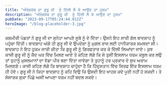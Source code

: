 ```yaml
---
title: "ਔਰੰਗਜ਼ੇਬ ਦਾ ਗੁਰੂ ਜੀ  ਨੂੰ ਦਿੱਲੀ ਲੈ ਕੇ ਆਉਣ ਦਾ ਹੁਕਮ"
description: "ਔਰੰਗਜ਼ੇਬ ਦਾ ਗੁਰੂ ਜੀ  ਨੂੰ ਦਿੱਲੀ ਲੈ ਕੇ ਆਉਣ ਦਾ ਹੁਕਮ"
pubDate: "2023-09-17T05:24:44.012Z"
heroImage: "/blog-placeholder-3.jpg"
---
```


ਕਸ਼ਮੀਰੀ ਪੰਡਤਾਂ ਨੇ ਗੁਰੂ ਜੀ ਦਾ ਸੁਨੇਹਾ ਆਪਣੇ ਸੂਬੇ  ਨੂੰ ਦੇ ਦਿੱਤਾ। ਉਸਨੇ ਇਹ ਸਾਰੀ ਗੱਲ ਬਾਦਸ਼ਾਹ ਨੂੰ ਪਹੁੰਚਾ ਦਿੱਤੀ। ਬਾਦਸ਼ਾਹ ਅੱਗੇ ਹੀ ਗੁਰੂ ਜੀ ਦੇ ਉਪਦੇਸ਼ਾ ਨੂੰ ਮੁਗਲ ਰਾਜ ਲਈ ਹਾਨੀਕਾਰਕ ਸਮਝਦਾ ਸੀ। ਬਾਦਸ਼ਾਹ ਨੇ ਇਹ ਹੁਕਮ ਜਾਰੀ ਕੀਤਾ ਕਿ ਗੁਰੂ ਜੀ ਨੂੰ ਗਿਰਫ਼ਤਾਰ ਕਰ ਕੇ ਦਿੱਲੀ ਲਿਆਂਦਾ ਜਾਏ। ਕੁਝ ਕਾਜੀ ਗੁਰੂ ਜੀ ਨੂੰ ਕੈਦ ਘਰ ਵਿੱਚ ਮਿਲਣ ਆਏ ਤੇ ਕਹਿਣ ਲੱਗੇ ਕਿ ਜੇ ਤੁਸੀਂ ਇਸਲਾਮ ਧਰਮ ਕਬੂਲ ਕਰ ਲਉ ਤਾਂ ਤੁਹਾਨੂੰ ਮੁਸਲਮਾਨਾਂ ਦਾ ਵੱਡਾ ਪੀਰ ਬਣਾ ਦਿੱਤਾ ਜਾਵੇਗਾ ਤੇ ਤੁਹਾਨੂੰ ਹਰ ਪ੍ਰਕਾਰ ਦੇ ਸੁਖ ਅਰਾਮ ਮਿਲਣਗੇ। 
ਕਾਜੀ ਕਹਿਣ ਲੱਗੇ ਕਿ ਬਾਦਸ਼ਾਹ ਚਾਹੁੰਦਾ ਹੈ ਕਿ ਹਿੰਦੁਸਤਾਨ ਵਿੱਚ ਸਿਰਫ਼ ਇੱਕ ਇਸਲਾਮ ਧਰਮ ਹੀ ਹੋਵੇ। 
ਗੁਰੂ ਜੀ ਨੇ ਕਿਹਾ ਬਾਦਸ਼ਾਹ ਨੂੰ ਕਹਿ ਦਿਉ ਕਿ ਉਸਦੀ ਇਹ ਖਾਹਸ਼ ਕਦੇ ਪੂਰੀ ਨਹੀਂ ਹੋ  ਸਕਦੀ। ਤੇ ਸੰਸਾਰਕ ਸੁਕਾ ਪਿੱਛੇ ਅਸੀਂ ਆਪਣਾ ਧਰਮ ਨਹੀਂ ਬਦਲ ਸਕਦੇ।

